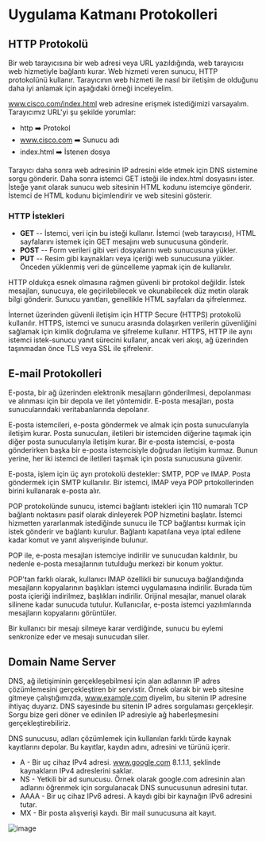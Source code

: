# Uygulama Katmanı Protokolleri 

## HTTP Protokolü
Bir web tarayıcısına bir web adresi veya URL yazıldığında, web tarayıcısı web hizmetiyle bağlantı kurar. Web hizmeti veren sunucu, HTTP protokolünü kullanır. Tarayıcının web hizmeti ile nasıl bir iletişim de olduğunu daha iyi anlamak için aşağıdaki örneği inceleyelim.

www.cisco.com/index.html web adresine erişmek istediğimizi varsayalım. Tarayıcımız URL'yi şu şekilde yorumlar:

- http ➡️ Protokol
- www.cisco.com ➡️ Sunucu adı
- index.html ➡️ İstenen dosya

Tarayıcı daha sonra web adresinin IP adresini elde etmek için DNS sistemine sorgu gönderir. Daha sonra istemci GET isteği ile index.html dosyasını ister. İsteğe yanıt olarak sunucu web sitesinin HTML kodunu istemciye gönderir. İstemci de HTML kodunu biçimlendirir ve web sitesini gösterir. 

### HTTP İstekleri
- **GET** -- İstemci, veri için bu isteği kullanır. İstemci (web tarayıcısı), HTML sayfalarını istemek için GET mesajını web sunucusuna gönderir.
- **POST** -- Form verileri gibi veri dosyalarını web sunucusuna yükler.
- **PUT** -- Resim gibi kaynakları veya içeriği web sunucusuna yükler. Önceden yüklenmiş veri de güncelleme yapmak için de kullanılır.

HTTP oldukça esnek olmasına rağmen güvenli bir protokol değildir. İstek mesajları, sunucuya, ele geçirilebilecek ve okunabilecek düz metin olarak bilgi gönderir. Sunucu yanıtları, genellikle HTML sayfaları da şifrelenmez.

İnternet üzerinden güvenli iletişim için HTTP Secure (HTTPS) protokolü kullanılır. HTTPS, istemci ve sunucu arasında dolaşırken verilerin güvenliğini sağlamak için kimlik doğrulama ve şifreleme kullanır. HTTPS, HTTP ile aynı istemci istek-sunucu yanıt sürecini kullanır, ancak veri akışı, ağ üzerinden taşınmadan önce TLS veya SSL ile şifrelenir.



## E-mail Protokolleri
E-posta, bir ağ üzerinden elektronik mesajların gönderilmesi, depolanması ve alınması için bir depola ve ilet yöntemidir. E-posta mesajları, posta sunucularındaki veritabanlarında depolanır.

E-posta istemcileri, e-posta göndermek ve almak için posta sunucularıyla iletişim kurar. Posta sunucuları, iletileri bir istemciden diğerine taşımak için diğer posta sunucularıyla iletişim kurar. Bir e-posta istemcisi, e-posta gönderirken başka bir e-posta istemcisiyle doğrudan iletişim kurmaz. Bunun yerine, her iki istemci de iletileri taşımak için posta sunucusuna güvenir.

E-posta, işlem için üç ayrı protokolü destekler: SMTP, POP ve IMAP. Posta göndermek için SMTP kullanılır. Bir istemci, IMAP veya POP prtokollerinden birini kullanarak e-posta alır.

POP protokolünde sunucu, istemci bağlantı istekleri için 110 numaralı TCP bağlantı noktasını pasif olarak dinleyerek POP hizmetini başlatır. İstemci hizmetten yararlanmak istediğinde sunucu ile TCP bağlantısı kurmak için istek gönderir ve bağlantı kurulur. Bağlantı kapatılana veya iptal edilene kadar komut ve yanıt alışverişinde bulunur.

POP ile, e-posta mesajları istemciye indirilir ve sunucudan kaldırılır, bu nedenle e-posta mesajlarının tutulduğu merkezi bir konum yoktur.

POP'tan farklı olarak, kullanıcı IMAP özellikli bir sunucuya bağlandığında mesajların kopyalarının başlıkları istemci uygulamasına indirilir. Burada tüm posta içieriği indirilmez, başlıkları indirilir. Orijinal mesajlar, manuel olarak silinene kadar sunucuda tutulur. Kullanıcılar, e-posta istemci yazılımlarında mesajların kopyalarını görüntüler.

Bir kullanıcı bir mesajı silmeye karar verdiğinde, sunucu bu eylemi senkronize eder ve mesajı sunucudan siler.

## Domain Name Server

DNS, ağ iletişiminin gerçekleşebilmesi için alan adlarının IP adres çözümlemesini gerçekleştiren bir servistir. Örnek olarak bir web sitesine gitmeye çalıştığımızda, www.example.com diyelim, bu sitenin IP adresine ihtiyaç duyarız. DNS sayesinde bu sitenin IP adres sorgulaması gerçekleşir. Sorgu bize geri döner ve edinilen IP adresiyle ağ haberleşmesini gerçekleştirebiliriz. 

DNS sunucusu, adları çözümlemek için kullanılan farklı türde kaynak kayıtlarını depolar. Bu kayıtlar, kaydın adını, adresini ve türünü içerir.

- A - Bir uç cihaz IPv4 adresi. www.google.com 8.1.1.1, şeklinde kaynakların IPv4 adreslerini saklar. 
- NS - Yetkili bir ad sunucusu. Örnek olarak google.com adresinin alan adlarını öğrenmek için sorgulanacak DNS sunucusunun adresini tutar. 
- AAAA - Bir uç cihaz IPv6 adresi. A kaydı gibi bir kaynağın IPv6 adresini tutar. 
- MX - Bir posta alışverişi kaydı. Bir mail sunucusuna ait kayıt. 

![image](https://user-images.githubusercontent.com/70758694/163442832-60934939-8dde-44ce-a557-9a0b175ae841.png)






